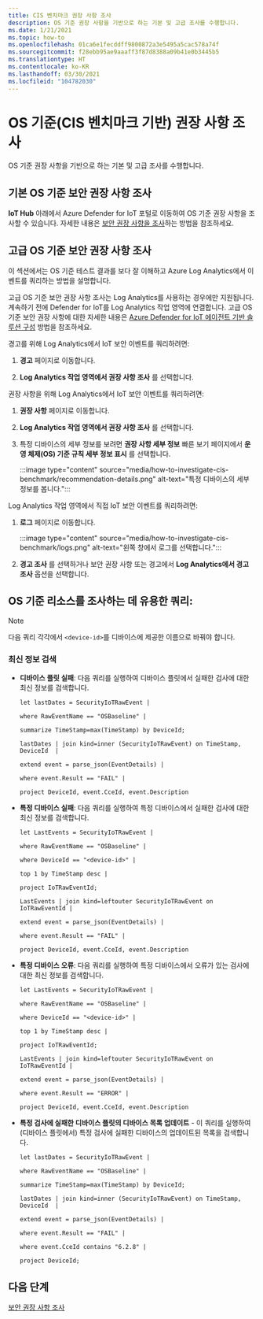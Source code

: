```yaml
---
title: CIS 벤치마크 권장 사항 조사
description: OS 기준 권장 사항을 기반으로 하는 기본 및 고급 조사를 수행합니다.
ms.date: 1/21/2021
ms.topic: how-to
ms.openlocfilehash: 01ca6e1fecddff9800872a3e5495a5cac578a74f
ms.sourcegitcommit: f28ebb95ae9aaaff3f87d8388a09b41e0b3445b5
ms.translationtype: HT
ms.contentlocale: ko-KR
ms.lasthandoff: 03/30/2021
ms.locfileid: "104782030"
---
```

# <a name="investigate-os-baseline-based-on-cis-benchmark-recommendation"></a>OS 기준(CIS 벤치마크 기반) 권장 사항 조사 

OS 기준 권장 사항을 기반으로 하는 기본 및 고급 조사를 수행합니다.

## <a name="basic-os-baseline-security-recommendation-investigation"></a>기본 OS 기준 보안 권장 사항 조사  

**IoT Hub** 아래에서 Azure Defender for IoT 포털로 이동하여 OS 기준 권장 사항을 조사할 수 있습니다. 자세한 내용은 [보안 권장 사항을 조사](quickstart-investigate-security-recommendations.md)하는 방법을 참조하세요.

## <a name="advanced-os-baseline-security-recommendation-investigation"></a>고급 OS 기준 보안 권장 사항 조사  

이 섹션에서는 OS 기준 테스트 결과를 보다 잘 이해하고 Azure Log Analytics에서 이벤트를 쿼리하는 방법을 설명합니다.  

고급 OS 기준 보안 권장 사항 조사는 Log Analytics를 사용하는 경우에만 지원됩니다. 계속하기 전에 Defender for IoT를 Log Analytics 작업 영역에 연결합니다. 고급 OS 기준 보안 권장 사항에 대한 자세한 내용은 [Azure Defender for IoT 에이전트 기반 솔루션 구성](how-to-configure-agent-based-solution.md) 방법을 참조하세요.

경고를 위해 Log Analytics에서 IoT 보안 이벤트를 쿼리하려면:

1. **경고** 페이지로 이동합니다.

1. **Log Analytics 작업 영역에서 권장 사항 조사** 를 선택합니다.

권장 사항을 위해 Log Analytics에서 IoT 보안 이벤트를 쿼리하려면:

1. **권장 사항** 페이지로 이동합니다.

1. **Log Analytics 작업 영역에서 권장 사항 조사** 를 선택합니다.

1. 특정 디바이스의 세부 정보를 보려면 **권장 사항 세부 정보** 빠른 보기 페이지에서 **운영 체제(OS) 기준 규칙 세부 정보 표시** 를 선택합니다.

   :::image type="content" source="media/how-to-investigate-cis-benchmark/recommendation-details.png" alt-text="특정 디바이스의 세부 정보를 봅니다."::: 

Log Analytics 작업 영역에서 직접 IoT 보안 이벤트를 쿼리하려면:

1. **로그** 페이지로 이동합니다.

    :::image type="content" source="media/how-to-investigate-cis-benchmark/logs.png" alt-text="왼쪽 창에서 로그를 선택합니다.":::

1. **경고 조사** 를 선택하거나 보안 권장 사항 또는 경고에서 **Log Analytics에서 경고 조사** 옵션을 선택합니다.   

## <a name="useful-queries-to-investigate-the-os-baseline-resources"></a>OS 기준 리소스를 조사하는 데 유용한 쿼리: 

> [!Note]
> 다음 쿼리 각각에서 `<device-id>`를 디바이스에 제공한 이름으로 바꿔야 합니다. 


### <a name="retrieve-the-latest-information"></a>최신 정보 검색

- **디바이스 플릿 실패**: 다음 쿼리를 실행하여 디바이스 플릿에서 실패한 검사에 대한 최신 정보를 검색합니다. 

    ```azurecli
    let lastDates = SecurityIoTRawEvent | 
    
    where RawEventName == "OSBaseline" | 
    
    summarize TimeStamp=max(TimeStamp) by DeviceId; 
    
    lastDates | join kind=inner (SecurityIoTRawEvent) on TimeStamp, DeviceId  | 
    
    extend event = parse_json(EventDetails) | 
    
    where event.Result == "FAIL" | 
    
    project DeviceId, event.CceId, event.Description 
    ```
 
- **특정 디바이스 실패**: 다음 쿼리를 실행하여 특정 디바이스에서 실패한 검사에 대한 최신 정보를 검색합니다.  

    ```azurecli
    let LastEvents = SecurityIoTRawEvent | 
    
    where RawEventName == "OSBaseline" | 
    
    where DeviceId == "<device-id>" | 
    
    top 1 by TimeStamp desc | 
    
    project IoTRawEventId; 
    
    LastEvents | join kind=leftouter SecurityIoTRawEvent on IoTRawEventId | 
    
    extend event = parse_json(EventDetails) | 
    
    where event.Result == "FAIL" | 
    
    project DeviceId, event.CceId, event.Description 
    ```

- **특정 디바이스 오류**: 다음 쿼리를 실행하여 특정 디바이스에서 오류가 있는 검사에 대한 최신 정보를 검색합니다. 

    ```azurecli
    let LastEvents = SecurityIoTRawEvent | 
    
    where RawEventName == "OSBaseline" | 
    
    where DeviceId == "<device-id>" | 
    
    top 1 by TimeStamp desc | 
    
    project IoTRawEventId; 
    
    LastEvents | join kind=leftouter SecurityIoTRawEvent on IoTRawEventId | 
    
    extend event = parse_json(EventDetails) | 
    
    where event.Result == "ERROR" | 
    
    project DeviceId, event.CceId, event.Description 
    ```
 
- **특정 검사에 실패한 디바이스 플릿의 디바이스 목록 업데이트** - 이 쿼리를 실행하여 (디바이스 플릿에서) 특정 검사에 실패한 디바이스의 업데이트된 목록을 검색합니다.  
 
    ```azurecli
    let lastDates = SecurityIoTRawEvent | 
    
    where RawEventName == "OSBaseline" | 
    
    summarize TimeStamp=max(TimeStamp) by DeviceId; 
    
    lastDates | join kind=inner (SecurityIoTRawEvent) on TimeStamp, DeviceId  | 
    
    extend event = parse_json(EventDetails) | 
    
    where event.Result == "FAIL" | 
    
    where event.CceId contains "6.2.8" | 
    
    project DeviceId; 
    ```
 
## <a name="next-steps"></a>다음 단계

[보안 권장 사항 조사](quickstart-investigate-security-recommendations.md)
 